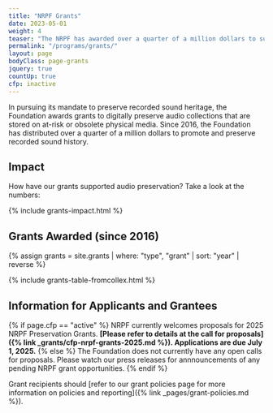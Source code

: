 ```yaml
---
title: "NRPF Grants"
date: 2023-05-01
weight: 4
teaser: "The NRPF has awarded over a quarter of a million dollars to support the digitization and stewardship of at-risk audio collections."
permalink: "/programs/grants/"
layout: page
bodyClass: page-grants
jquery: true
countUp: true
cfp: inactive
---
```


In pursuing its mandate to preserve recorded sound heritage, the Foundation
awards grants to digitally preserve audio collections
that are stored on at-risk or obsolete physical media.
Since 2016, the Foundation has distributed over a quarter of a million dollars
to promote and preserve recorded sound history.

## Impact

How have our grants supported audio preservation? Take a look at the numbers:

{% include grants-impact.html %}

## Grants Awarded (since 2016)

{% assign grants = site.grants | where: "type", "grant" | sort: "year" | reverse %}

{% include grants-table-fromcollex.html %}

## Information for Applicants and Grantees

{% if page.cfp == "active" %}
NRPF currently welcomes proposals for 2025 NRPF Preservation Grants. **[Please refer to details at the call for proposals]({% link _grants/cfp-nrpf-grants-2025.md %}). Applications are due July 1, 2025.**
{% else %}
The Foundation does not currently have any open calls for proposals.
Please watch our press releases for annnouncements of any pending NRPF grant opportunities.
{% endif %}

Grant recipients should [refer to our grant policies page for more information on policies and reporting]({% link _pages/grant-policies.md %}).
